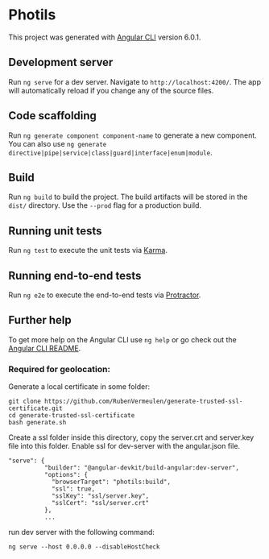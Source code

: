 # Photils

This project was generated with [Angular CLI](https://github.com/angular/angular-cli) version 6.0.1.

## Development server

Run `ng serve` for a dev server. Navigate to `http://localhost:4200/`. The app will automatically reload if you change any of the source files.

## Code scaffolding

Run `ng generate component component-name` to generate a new component. You can also use `ng generate directive|pipe|service|class|guard|interface|enum|module`.

## Build

Run `ng build` to build the project. The build artifacts will be stored in the `dist/` directory. Use the `--prod` flag for a production build.

## Running unit tests

Run `ng test` to execute the unit tests via [Karma](https://karma-runner.github.io).

## Running end-to-end tests

Run `ng e2e` to execute the end-to-end tests via [Protractor](http://www.protractortest.org/).

## Further help

To get more help on the Angular CLI use `ng help` or go check out the [Angular CLI README](https://github.com/angular/angular-cli/blob/master/README.md).



### Required for geolocation:

Generate a local certificate in some folder:
```
git clone https://github.com/RubenVermeulen/generate-trusted-ssl-certificate.git
cd generate-trusted-ssl-certificate
bash generate.sh
```

Create a ssl folder inside this directory, copy the server.crt and server.key file into this folder.
Enable ssl for dev-server with the angular.json file.

```
"serve": {
          "builder": "@angular-devkit/build-angular:dev-server",
          "options": {
            "browserTarget": "photils:build",
            "ssl": true,
            "sslKey": "ssl/server.key",
            "sslCert": "ssl/server.crt"
          },
          ...
```

run dev server with the following command:
```
ng serve --host 0.0.0.0 --disableHostCheck
```

